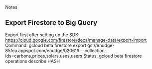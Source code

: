Notes

## Export Firestore to Big Query
Export first after setting up the SDK: https://cloud.google.com/firestore/docs/manage-data/export-import
Command: gcloud beta firestore export gs://enudge-85fea.appspot.com/enudge/020619 --collection-ids=carbons,prices,solars,uses,users
Status: gcloud beta firestore operations describe HASH